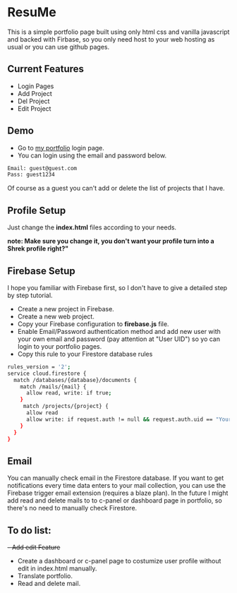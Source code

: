 # ResuMe

This is a simple portfolio page built using only html css and vanilla javascript and backed with Firbase, so you only need host to your web hosting as usual or you can use github pages.

## Current Features

- Login Pages
- Add Project
- Del Project
- Edit Project

## Demo

- Go to [my portfolio](https://www.arisada.is-great.net/login.html) login page.
- You can login using the email and password below.

```sh
Email: guest@guest.com
Pass: guest1234
```

Of course as a guest you can't add or delete the list of projects that I have.

## Profile Setup

Just change the **index.html** files according to your needs.

**note: Make sure you change it, you don't want your profile turn into a Shrek profile right?"**

## Firebase Setup

I hope you familiar with Firebase first, so I don't have to give a detailed step by step tutorial.
- Create a new project in Firebase.
- Create a new web project.
- Copy your Firebase configuration to **firebase.js** file.
- Enable Email/Password authentication method and add new user with your own email and password (pay attention at "User UID") so yo can login to your portfolio pages.
- Copy this rule to your Firestore database rules

```sh
rules_version = '2';
service cloud.firestore {
  match /databases/{database}/documents {
    match /mails/{mail} {
      allow read, write: if true;
    }
     match /projects/{project} {
      allow read
      allow write: if request.auth != null && request.auth.uid == "Your User UID";
    }
  }
}
```

## Email

You can manually check email in the Firestore database. If you want to get notifications every time data enters to your mail collection, you can use the Firebase trigger email extension (requires a blaze plan).
In the future I might add read and delete mails to to c-panel or dashboard page in portfolio, so there's no need to manually check Firestore.

## To do list:

~~- Add edit Feature~~
- Create a dashboard or c-panel page to costumize user profile without edit in index.html manually.
-  Translate portfolio.
-   Read and delete mail.
